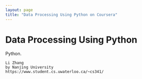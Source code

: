 ```yaml
---
layout: page
title: "Data Processing Using Python on Coursera"
---
```

<h1 id="Data Processing Using Python">Data Processing Using Python</h1>
<p>Python.</p>
<pre><code>Li Zhang
by Nanjing University
https://www.student.cs.uwaterloo.ca/~cs341/</code></pre>